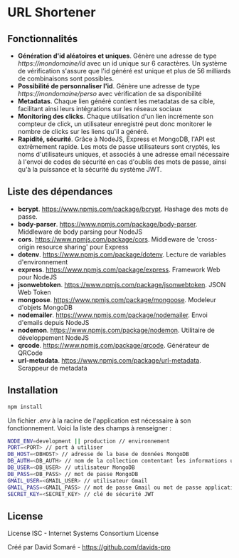 # URL Shortener

## Fonctionnalités

- **Génération d'id aléatoires et uniques**. Génère une adresse de type *https://mondomaine/id* avec un id unique sur 6 caractères. Un système de vérification s'assure que l'id généré est unique et plus de 56 milliards de combinaisons sont possibles.
- **Possibilité de personnaliser l'id**. Génère une adresse de type *https://mondomaine/perso* avec vérification de sa disponibilité
- **Metadatas**. Chaque lien généré contient les metadatas de sa cible, facilitant ainsi leurs intégrations sur les réseaux sociaux
- **Monitoring des clicks**. Chaque utilisation d'un lien incrémente son compteur de click, un utilisateur enregistré peut donc monitorer le nombre de clicks sur les liens qu'il a généré.
- **Rapidité, sécurité**. Grâce à NodeJS, Express et MongoDB, l'API est extrêmement rapide. Les mots de passe utilisateurs sont cryptés, les noms d'utilisateurs uniques, et associés à une adresse email nécessaire à l'envoi de codes de sécurité en cas d'oublis des mots de passe, ainsi qu'à la puissance et la sécurité du système JWT.

## Liste des dépendances

- **bcrypt**. https://www.npmjs.com/package/bcrypt. Hashage des mots de passe.
- **body-parser**. https://www.npmjs.com/package/body-parser. Middleware de body parsing pour NodeJS
- **cors**. https://www.npmjs.com/package/cors. Middleware de 'cross-origin resource sharing' pour Express
- **dotenv**. https://www.npmjs.com/package/dotenv. Lecture de variables d'environnement
- **express**. https://www.npmjs.com/package/express. Framework Web pour NodeJS
- **jsonwebtoken**. https://www.npmjs.com/package/jsonwebtoken. JSON Web Token
- **mongoose**. https://www.npmjs.com/package/mongoose. Modeleur d'objets MongoDB
- **nodemailer**. https://www.npmjs.com/package/nodemailer. Envoi d'emails depuis NodeJS
- **nodemon**. https://www.npmjs.com/package/nodemon. Utilitaire de développement NodeJS
- **qrcode**. https://www.npmjs.com/package/qrcode. Générateur de QRCode
- **url-metadata**. https://www.npmjs.com/package/url-metadata. Scrappeur de metadata


## Installation

```bash
npm install
```

Un fichier *.env* à la racine de l'application est nécessaire à son fonctionnement. Voici la liste des champs à renseigner :

```bash
NODE_ENV=development || production // environnement
PORT=<PORT> // port à utiliser
DB_HOST=<DBHOST> // adresse de la base de données MongoDB
DB_AUTH=<DB_AUTH> // nom de la collection contentant les informations utilisateurs
DB_USER=<DB_USER> // utilisateur MongoDB
DB_PASS=<DB_PASS> // mot de passe MongoDB
GMAIL_USER=<GMAIL_USER> // utilisateur Gmail
GMAIL_PASS=<GMAIL_PASS> // mot de passe Gmail ou mot de passe applicatif Google
SECRET_KEY=<SECRET_KEY> // clé de sécurité JWT
```

## License

License ISC - Internet Systems Consortium License

Créé par David Somaré - https://github.com/davids-pro